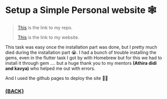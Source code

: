 # Setup a Simple Personal website 🕸 

> [This](https://github.com/PranavKrishnan007/PranavKrishnan007.github.io) is the link to my repo.
> 
>[This](https://pranavkrishnan007.github.io/) is the link to my website.

This task was easy once the installation part was done, but I pretty much died during the installation part 😭. I had a bunch of trouble installing the gems, even in the flutter task I got by with Homebrew but for this we had to install it through 
gem .... but a huge thank you to my mentors **(Athira didi and kavya)** who helped me out with errors. 


And I used the github pages to deploy the site ✌🏾

### [(BACK)](https://github.com/PranavKrishnan007/amfoss-tasks)
